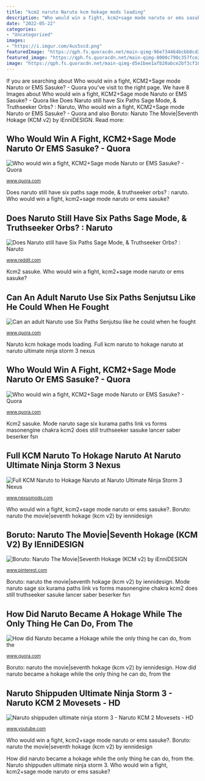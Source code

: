 ```yaml
---
title: "kcm2 naruto Naruto kcm hokage mods loading"
description: "Who would win a fight, kcm2+sage mode naruto or ems sasuke?"
date: "2022-05-22"
categories:
- "Uncategorized"
images:
- "https://i.imgur.com/4us5scd.png"
featuredImage: "https://qph.fs.quoracdn.net/main-qimg-96e734464bcbb0cd2b1e03bc4f7ef3ed"
featured_image: "https://qph.fs.quoracdn.net/main-qimg-8000c790c357fce269e9341d5a031649"
image: "https://qph.fs.quoracdn.net/main-qimg-d5e1bee1afb20abce2bf3cf1010af467"
---
```


If you are searching about Who would win a fight, KCM2+Sage mode Naruto or EMS Sasuke? - Quora you've visit to the right page. We have 8 Images about Who would win a fight, KCM2+Sage mode Naruto or EMS Sasuke? - Quora like Does Naruto still have Six Paths Sage Mode, &amp; Truthseeker Orbs? : Naruto, Who would win a fight, KCM2+Sage mode Naruto or EMS Sasuke? - Quora and also Boruto: Naruto The Movie|Seventh Hokage (KCM v2) by iEnniDESIGN. Read more:

## Who Would Win A Fight, KCM2+Sage Mode Naruto Or EMS Sasuke? - Quora

![Who would win a fight, KCM2+Sage mode Naruto or EMS Sasuke? - Quora](https://qph.fs.quoracdn.net/main-qimg-96e734464bcbb0cd2b1e03bc4f7ef3ed "Who would win a fight, kcm2+sage mode naruto or ems sasuke?")

<small>www.quora.com</small>

Does naruto still have six paths sage mode, &amp; truthseeker orbs? : naruto. Who would win a fight, kcm2+sage mode naruto or ems sasuke?

## Does Naruto Still Have Six Paths Sage Mode, &amp; Truthseeker Orbs? : Naruto

![Does Naruto still have Six Paths Sage Mode, &amp; Truthseeker Orbs? : Naruto](https://i.imgur.com/4us5scd.png "Naruto kcm ninja storm ultimate")

<small>www.reddit.com</small>

Kcm2 sasuke. Who would win a fight, kcm2+sage mode naruto or ems sasuke?

## Can An Adult Naruto Use Six Paths Senjutsu Like He Could When He Fought

![Can an adult Naruto use Six Paths Senjutsu like he could when he fought](https://qph.fs.quoracdn.net/main-qimg-5a85c12da32569a066961deb39a87fda "How did naruto became a hokage while the only thing he can do, from the")

<small>www.quora.com</small>

Naruto kcm hokage mods loading. Full kcm naruto to hokage naruto at naruto ultimate ninja storm 3 nexus

## Who Would Win A Fight, KCM2+Sage Mode Naruto Or EMS Sasuke? - Quora

![Who would win a fight, KCM2+Sage mode Naruto or EMS Sasuke? - Quora](https://qph.fs.quoracdn.net/main-qimg-8000c790c357fce269e9341d5a031649 "Naruto kcm ninja storm ultimate")

<small>www.quora.com</small>

Kcm2 sasuke. Mode naruto sage six kurama paths link vs forms masonengine chakra kcm2 does still truthseeker sasuke lancer saber beserker fsn

## Full KCM Naruto To Hokage Naruto At Naruto Ultimate Ninja Storm 3 Nexus

![Full KCM Naruto to Hokage Naruto at Naruto Ultimate Ninja Storm 3 Nexus](https://staticdelivery.nexusmods.com/mods/364/images/134-3-1408437235.jpg "Who would win a fight, kcm2+sage mode naruto or ems sasuke?")

<small>www.nexusmods.com</small>

Who would win a fight, kcm2+sage mode naruto or ems sasuke?. Boruto: naruto the movie|seventh hokage (kcm v2) by iennidesign

## Boruto: Naruto The Movie|Seventh Hokage (KCM V2) By IEnniDESIGN

![Boruto: Naruto The Movie|Seventh Hokage (KCM v2) by iEnniDESIGN](https://i.pinimg.com/736x/f4/19/00/f419009494084405ef2efdf90f61774d.jpg "Naruto kcm hokage mods loading")

<small>www.pinterest.com</small>

Boruto: naruto the movie|seventh hokage (kcm v2) by iennidesign. Mode naruto sage six kurama paths link vs forms masonengine chakra kcm2 does still truthseeker sasuke lancer saber beserker fsn

## How Did Naruto Became A Hokage While The Only Thing He Can Do, From The

![How did Naruto became a Hokage while the only thing he can do, from the](https://qph.fs.quoracdn.net/main-qimg-d5e1bee1afb20abce2bf3cf1010af467 "Senjutsu uchiha kurama madara kaguya juubi")

<small>www.quora.com</small>

Boruto: naruto the movie|seventh hokage (kcm v2) by iennidesign. How did naruto became a hokage while the only thing he can do, from the

## Naruto Shippuden Ultimate Ninja Storm 3 - Naruto KCM 2 Movesets - HD

![Naruto shippuden ultimate ninja storm 3 - Naruto KCM 2 Movesets - HD](https://i.ytimg.com/vi/ZLJ-j8nnQh8/maxresdefault.jpg "Naruto mode hokage kurama sage paths adult six form chakra modo forms yang he complete thing orbs")

<small>www.youtube.com</small>

Who would win a fight, kcm2+sage mode naruto or ems sasuke?. Boruto: naruto the movie|seventh hokage (kcm v2) by iennidesign

How did naruto became a hokage while the only thing he can do, from the. Naruto shippuden ultimate ninja storm 3. Who would win a fight, kcm2+sage mode naruto or ems sasuke?
